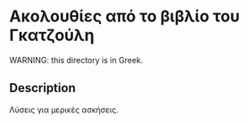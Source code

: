 # Ακολουθίες από το βιβλίο του Γκατζούλη 
WARNING: this directory is in Greek.
## Description
Λύσεις για μερικές ασκήσεις.
